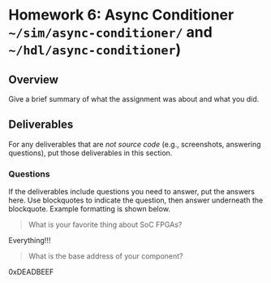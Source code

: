 # Homework 6: Async Conditioner `~/sim/async-conditioner/` and `~/hdl/async-conditioner`)

## Overview
Give a brief summary of what the assignment was about and what you did.

## Deliverables
For any deliverables that are *not source code* (e.g., screenshots, answering questions), put those deliverables in this section.

### Questions 
If the deliverables include questions you need to answer, put the answers here. Use blockquotes to indicate the question, then answer underneath the blockquote. Example formatting is shown below.

> What is your favorite thing about SoC FPGAs?

Everything!!!

> What is the base address of your component? 

0xDEADBEEF

